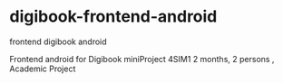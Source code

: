 # digibook-frontend-android
frontend digibook android

Frontend android for Digibook miniProject 4SIM1
2 months, 2 persons , Academic Project

